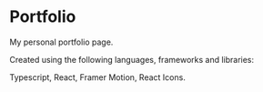 # Portfolio

My personal portfolio page.

Created using the following languages, frameworks and libraries:

Typescript, React, Framer Motion, React Icons.
